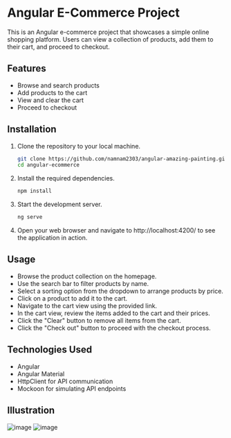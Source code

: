 # Angular E-Commerce Project

This is an Angular e-commerce project that showcases a simple online shopping platform. Users can view a collection of products, add them to their cart, and proceed to checkout.

## Features

- Browse and search products
- Add products to the cart
- View and clear the cart
- Proceed to checkout

## Installation

1. Clone the repository to your local machine.
   ```bash
   git clone https://github.com/namnam2303/angular-amazing-painting.git
   cd angular-ecommerce
2. Install the required dependencies.
    ``` bash
   npm install
4. Start the development server.
   ``` bash
   ng serve
5. Open your web browser and navigate to http://localhost:4200/ to see the application in action.
## Usage
- Browse the product collection on the homepage.
- Use the search bar to filter products by name.
- Select a sorting option from the dropdown to arrange products by price.
- Click on a product to add it to the cart.
- Navigate to the cart view using the provided link.
- In the cart view, review the items added to the cart and their prices.
- Click the "Clear" button to remove all items from the cart.
- Click the "Check out" button to proceed with the checkout process.

## Technologies Used
- Angular
- Angular Material
- HttpClient for API communication
- Mockoon for simulating API endpoints
## Illustration
![image](https://github.com/namnam2303/angular-amazing-painting/assets/85600809/1d28c41d-7de5-4009-91c7-8d7e9254b4ab)
![image](https://github.com/namnam2303/angular-amazing-painting/assets/85600809/5814a1b0-9c27-4b0c-856d-050b1db4df99)

